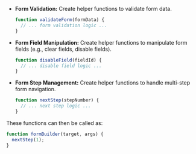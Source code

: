 - **Form Validation:** Create helper functions to validate form data.

  ```javascript
  function validateForm(formData) {
    // ... form validation logic ...
  }
  ```

- **Form Field Manipulation:** Create helper functions to manipulate form fields (e.g., clear fields, disable fields).
  ```javascript
  function disableField(fieldId) {
    // ... disable field logic ...
  }
  ```
- **Form Step Management:** Create helper functions to handle multi-step form navigation.
  ```javascript
  function nextStep(stepNumber) {
    // ... next step logic ...
  }
  ```

These functions can then be called as:

```js
function formBuilder(target, args) {
  nextStep(1);
}
```
